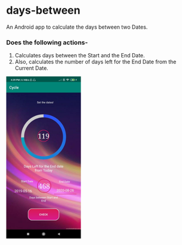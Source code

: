 # days-between
An Android app to calculate the days between two Dates.
### Does the following actions-

1. Calculates days between the Start and the End Date.
2. Also, calculates the number of days left for the End Date from the Current Date.


<img width="200" alt="portfolio_view" src="https://github.com/savi-1311/days-between/blob/master/screenshot.jpeg">
